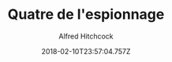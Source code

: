 ---
tmdb_id: '2761'
title: Quatre de l'espionnage
original_title: Secret Agent
author: Alfred Hitchcock
img_name: secretAgent.jpg
release_date: '1936-06-12'
runtime: '1:27:00'
synopsis: >-
  Edgar Brodie , un héros de guerre britannique est déclaré mort au combat par «
  R », le chef de l'Inteligence Service, afin de pouvoir être envoyé en mission
  secrète en Suisse sous l'identité de Richard Ashenden. Pour démasquer un
  espion allemand, il est aidé par Le Général, un sud-américain vulgaire et sans
  scrupules, et Elsa Carrington , qui se fait passer pour son épouse. Après
  avoir assassiné par erreur un de leurs concitoyens, Edgar et Elsa pensent à
  abandonner leur métier d'agents secrets mais apprennent finalement l'identité
  de l'espion, qui n'est autre que Robert Marvin, un dandy qui courtisait Elsa.
  La mort de Marvin peut permettre la défaite de l'Allemagne pendant la Première
  Guerre mondiale mais Elsa, traumatisée du mort qu'elle a déjà sur la
  conscience, refuse l'exécution de l'espion dans un train rempli de soldats
  ennemis et attaqué par l'aviation britannique. Finalement, Marvin décède,
  ainsi que le Général. Edgar et Elsa quittent leurs fonctions d'agents secrets.
category:
- Films
tags:
- Thriller
youtube_url: 'https://www.youtube.com/watch?v=pOGUiNcWKpI'
vimeo_url: ''
archive_url: ''
dailymotion_url: '//www.dailymotion.com/embed/video/x6dvfl4'
date: '2018-02-10T23:57:04.757Z'
slug: quatre-de-lespionnage
---